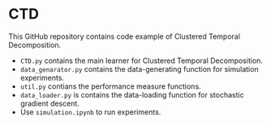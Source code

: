 # CTD

This GitHub repository contains code example of Clustered Temporal Decomposition. 

* ```CTD.py``` contains the main learner for Clustered Temporal Decomposition.
* ```data_genarator.py``` contains the data-generating function for simulation experiments.
* ```util.py``` contians the performance measure functions.
* ```data_loader.py``` is contains the data-loading function for stochastic gradient descent.
* Use ```simulation.ipynb``` to run experiments.
